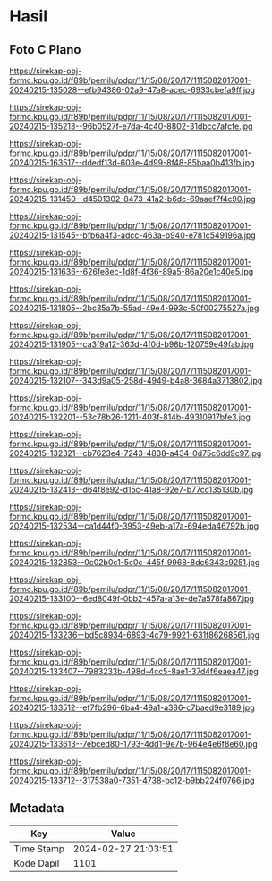 # Hasil

## Foto C Plano

https://sirekap-obj-formc.kpu.go.id/f89b/pemilu/pdpr/11/15/08/20/17/1115082017001-20240215-135028--efb94386-02a9-47a8-acec-6933cbefa9ff.jpg

https://sirekap-obj-formc.kpu.go.id/f89b/pemilu/pdpr/11/15/08/20/17/1115082017001-20240215-135213--96b0527f-e7da-4c40-8802-31dbcc7afcfe.jpg

https://sirekap-obj-formc.kpu.go.id/f89b/pemilu/pdpr/11/15/08/20/17/1115082017001-20240215-163517--ddedf13d-603e-4d99-8f48-85baa0b413fb.jpg

https://sirekap-obj-formc.kpu.go.id/f89b/pemilu/pdpr/11/15/08/20/17/1115082017001-20240215-131450--d4501302-8473-41a2-b6dc-69aaef7f4c90.jpg

https://sirekap-obj-formc.kpu.go.id/f89b/pemilu/pdpr/11/15/08/20/17/1115082017001-20240215-131545--bfb6a4f3-adcc-463a-b940-e781c549196a.jpg

https://sirekap-obj-formc.kpu.go.id/f89b/pemilu/pdpr/11/15/08/20/17/1115082017001-20240215-131636--626fe8ec-1d8f-4f36-89a5-86a20e1c40e5.jpg

https://sirekap-obj-formc.kpu.go.id/f89b/pemilu/pdpr/11/15/08/20/17/1115082017001-20240215-131805--2bc35a7b-55ad-49e4-993c-50f00275527a.jpg

https://sirekap-obj-formc.kpu.go.id/f89b/pemilu/pdpr/11/15/08/20/17/1115082017001-20240215-131905--ca3f9a12-363d-4f0d-b98b-120759e49fab.jpg

https://sirekap-obj-formc.kpu.go.id/f89b/pemilu/pdpr/11/15/08/20/17/1115082017001-20240215-132107--343d9a05-258d-4949-b4a8-3684a3713802.jpg

https://sirekap-obj-formc.kpu.go.id/f89b/pemilu/pdpr/11/15/08/20/17/1115082017001-20240215-132201--53c78b26-1211-403f-814b-49310917bfe3.jpg

https://sirekap-obj-formc.kpu.go.id/f89b/pemilu/pdpr/11/15/08/20/17/1115082017001-20240215-132321--cb7623e4-7243-4838-a434-0d75c6dd9c97.jpg

https://sirekap-obj-formc.kpu.go.id/f89b/pemilu/pdpr/11/15/08/20/17/1115082017001-20240215-132413--d64f8e92-d15c-41a8-92e7-b77cc135130b.jpg

https://sirekap-obj-formc.kpu.go.id/f89b/pemilu/pdpr/11/15/08/20/17/1115082017001-20240215-132534--ca1d44f0-3953-49eb-a17a-694eda46792b.jpg

https://sirekap-obj-formc.kpu.go.id/f89b/pemilu/pdpr/11/15/08/20/17/1115082017001-20240215-132853--0c02b0c1-5c0c-445f-9968-8dc6343c9251.jpg

https://sirekap-obj-formc.kpu.go.id/f89b/pemilu/pdpr/11/15/08/20/17/1115082017001-20240215-133100--6ed8049f-0bb2-457a-a13e-de7a578fa867.jpg

https://sirekap-obj-formc.kpu.go.id/f89b/pemilu/pdpr/11/15/08/20/17/1115082017001-20240215-133236--bd5c8934-6893-4c79-9921-631f86268561.jpg

https://sirekap-obj-formc.kpu.go.id/f89b/pemilu/pdpr/11/15/08/20/17/1115082017001-20240215-133407--7983233b-498d-4cc5-8ae1-37d4f6eaea47.jpg

https://sirekap-obj-formc.kpu.go.id/f89b/pemilu/pdpr/11/15/08/20/17/1115082017001-20240215-133512--ef7fb296-6ba4-49a1-a386-c7baed9e3189.jpg

https://sirekap-obj-formc.kpu.go.id/f89b/pemilu/pdpr/11/15/08/20/17/1115082017001-20240215-133613--7ebced80-1793-4dd1-9e7b-964e4e6f8e60.jpg

https://sirekap-obj-formc.kpu.go.id/f89b/pemilu/pdpr/11/15/08/20/17/1115082017001-20240215-133712--317538a0-7351-4738-bc12-b9bb224f0766.jpg


## Metadata

| Key        | Value               |
| ---------- | ------------------- |
| Time Stamp | 2024-02-27 21:03:51 |
| Kode Dapil | 1101                |



